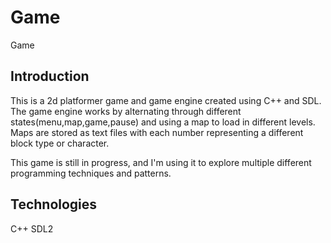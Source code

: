 # Game

Game
## Introduction
This is a 2d platformer game and game engine created using C++ and SDL. The game engine works by alternating through different states(menu,map,game,pause) and using a map to load in different levels. Maps are stored as text files with each number representing a different block type or character.

This game is still in progress, and I'm using it to explore multiple different programming techniques and patterns.

## Technologies
C++ SDL2
